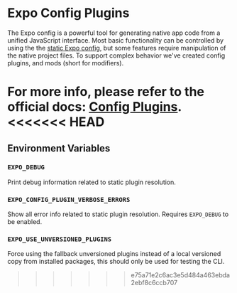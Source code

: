 # Expo Config Plugins

The Expo config is a powerful tool for generating native app code from a unified JavaScript interface. Most basic functionality can be controlled by using the the [static Expo config](https://docs.expo.dev/versions/latest/config/app/), but some features require manipulation of the native project files. To support complex behavior we've created config plugins, and mods (short for modifiers).

For more info, please refer to the official docs: [Config Plugins](https://docs.expo.dev/guides/config-plugins/).
<<<<<<< HEAD
=======

## Environment Variables

### `EXPO_DEBUG`

Print debug information related to static plugin resolution.

### `EXPO_CONFIG_PLUGIN_VERBOSE_ERRORS`

Show all error info related to static plugin resolution. Requires `EXPO_DEBUG` to be enabled.

### `EXPO_USE_UNVERSIONED_PLUGINS`

Force using the fallback unversioned plugins instead of a local versioned copy from installed packages, this should only be used for testing the CLI.
>>>>>>> e75a71e2c6ac3e5d484a463ebda2ebf8c6ccb707
